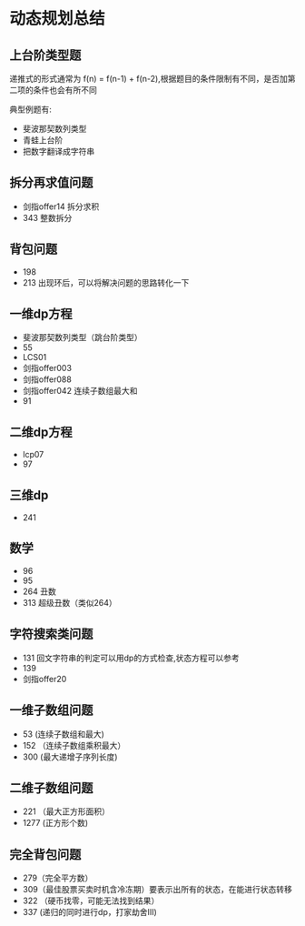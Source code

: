 # 动态规划总结

## 上台阶类型题

递推式的形式通常为  f(n) = f(n-1) + f(n-2),根据题目的条件限制有不同，是否加第二项的条件也会有所不同

典型例题有:

- 斐波那契数列类型
- 青蛙上台阶
- 把数字翻译成字符串

## 拆分再求值问题

- 剑指offer14 拆分求积
- 343 整数拆分

## 背包问题

- 198
- 213 出现环后，可以将解决问题的思路转化一下

## 一维dp方程

- 斐波那契数列类型（跳台阶类型）
- 55
- LCS01
- 剑指offer003
- 剑指offer088
- 剑指offer042 连续子数组最大和
- 91

## 二维dp方程

- lcp07
- 97

## 三维dp

- 241

## 数学

- 96
- 95
- 264 丑数
- 313 超级丑数（类似264）


## 字符搜索类问题

- 131 回文字符串的判定可以用dp的方式检查,状态方程可以参考
- 139
- 剑指offer20

## 一维子数组问题

- 53 (连续子数组和最大)
- 152 （连续子数组乘积最大）
- 300 (最大递增子序列长度)

## 二维子数组问题

- 221 （最大正方形面积）
- 1277 (正方形个数)

## 完全背包问题

- 279（完全平方数）
- 309（最佳股票买卖时机含冷冻期）要表示出所有的状态，在能进行状态转移
- 322 （硬币找零，可能无法找到结果）
- 337 (递归的同时进行dp，打家劫舍III)

